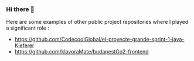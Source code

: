 ### Hi there 👋
Here are some examples of other public project repositories where I played a significant role :

- https://github.com/CodecoolGlobal/el-proyecte-grande-sprint-1-java-Kieferer
- https://github.com/klavoraMate/budapestGo2-frontend
<!--
**RMNorbert/RMNorbert** is a ✨ _special_ ✨ repository because its `README.md` (this file) appears on your GitHub profile.

Here are some ideas to get you started:

- 🔭 I’m currently working on ...
- 🌱 I’m currently learning ...
- 👯 I’m looking to collaborate on ...
- 🤔 I’m looking for help with ...
- 💬 Ask me about ...
- 📫 How to reach me: ...
- 😄 Pronouns: ...
- ⚡ Fun fact: ...
-->
